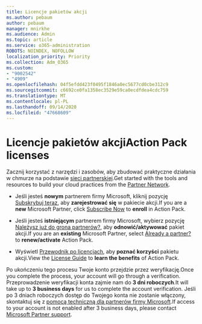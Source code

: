 ```yaml
---
title: Licencje pakietów akcji
ms.author: pebaum
author: pebaum
manager: mnirkhe
ms.audience: Admin
ms.topic: article
ms.service: o365-administration
ROBOTS: NOINDEX, NOFOLLOW
localization_priority: Priority
ms.collection: Adm_O365
ms.custom:
- "9002542"
- "4909"
ms.openlocfilehash: 04f5efdd423f0495f1846a0ec5677cd0cbe312c9
ms.sourcegitcommit: c6692ce0fa1358ec3529e59ca0ecdfdea4cdc759
ms.translationtype: MT
ms.contentlocale: pl-PL
ms.lasthandoff: 09/14/2020
ms.locfileid: "47668609"
---
```

# <a name="action-pack-licenses"></a><span data-ttu-id="2125a-102">Licencje pakietów akcji</span><span class="sxs-lookup"><span data-stu-id="2125a-102">Action Pack licenses</span></span>

<span data-ttu-id="2125a-103">Zacznij korzystać z narzędzi i zasobów, aby zbudować praktyczne działania w chmurze na podstawie [sieci partnerskiej](https://aka.ms/MPNActionPack).</span><span class="sxs-lookup"><span data-stu-id="2125a-103">Get started with the tools and resources to build your cloud practices from the [Partner Network](https://aka.ms/MPNActionPack).</span></span>

- <span data-ttu-id="2125a-104">Jeśli jesteś **nowym** partnerem firmy Microsoft, kliknij pozycję [Subskrybuj teraz](https://aka.ms/MPNActionPackNew), aby **zarejestrować się** w pakiecie akcji.</span><span class="sxs-lookup"><span data-stu-id="2125a-104">If you are a **new** Microsoft Partner, click [Subscribe Now](https://aka.ms/MPNActionPackNew) to **enroll** in Action Pack.</span></span>

- <span data-ttu-id="2125a-105">Jeśli jesteś **istniejącym** partnerem firmy Microsoft, wybierz pozycję [Należysz już do grona partnerów?](https://aka.ms/MPNActionPackExisting), aby **odnowić/aktywować** pakiet akcji.</span><span class="sxs-lookup"><span data-stu-id="2125a-105">If you are an **existing** Microsoft Partner, select [Already a partner?](https://aka.ms/MPNActionPackExisting) to **renew/activate** Action Pack.</span></span> 

- <span data-ttu-id="2125a-106">Wyświetl [Przewodnik po licencjach](https://aka.ms/MPNActionPackGuide), aby **poznać korzyści** pakietu akcji.</span><span class="sxs-lookup"><span data-stu-id="2125a-106">View the [License Guide](https://aka.ms/MPNActionPackGuide) to **learn the benefits** of Action Pack.</span></span> 

<span data-ttu-id="2125a-107">Po ukończeniu tego procesu Twoje konto przejdzie przez weryfikację.</span><span class="sxs-lookup"><span data-stu-id="2125a-107">Once you complete the process, your account will go through a verification.</span></span> <span data-ttu-id="2125a-108">Przeprowadzenie weryfikacji konta zajmie nam do **3 dni roboczych**.</span><span class="sxs-lookup"><span data-stu-id="2125a-108">It will take up to **3 business days** for us to complete the account verification.</span></span> <span data-ttu-id="2125a-109">Jeśli po 3 dniach roboczych dostęp do Twojego konta nie zostanie włączony, skontaktuj się z [pomocą techniczną dla partnerów firmy Microsoft](https://aka.ms/MPNActionPackSupport).</span><span class="sxs-lookup"><span data-stu-id="2125a-109">If access to your account is not enabled after 3 business days, please contact [Microsoft Partner support](https://aka.ms/MPNActionPackSupport).</span></span> 
